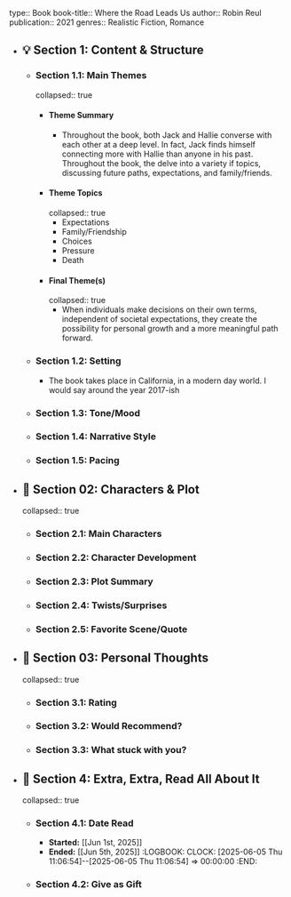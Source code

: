 type:: Book
book-title:: Where the Road Leads Us
author:: Robin Reul
publication:: 2021
genres:: Realistic Fiction, Romance

- ## 💡 Section 1: Content & Structure
	- ### **Section 1.1:** Main Themes
	  collapsed:: true
		- #### Theme Summary
			- Throughout the book, both Jack and Hallie converse with each other at a deep level. In fact, Jack finds himself connecting more with Hallie than anyone in his past. Throughout the book, the delve into a variety if topics, discussing future paths, expectations, and family/friends.
		- #### Theme Topics
		  collapsed:: true
			- Expectations
			- Family/Friendship
			- Choices
			- Pressure
			- Death
		- #### Final Theme(s)
		  collapsed:: true
			- When individuals make decisions on their own terms, independent of societal expectations, they create the possibility for personal growth and a more meaningful path forward.
	- ### **Section 1.2:** Setting
		- The book takes place in California, in a modern day world. I would say around the year 2017-ish
	- ### **Section 1.3:** Tone/Mood
	- ### **Section 1.4:** Narrative Style
	- ### **Section 1.5:** Pacing
- ## 🧠 Section 02: Characters & Plot
  collapsed:: true
	- ### **Section 2.1:** Main Characters
	- ### **Section 2.2:** Character Development
	- ### **Section 2.3:** Plot Summary
	- ### **Section 2.4:** Twists/Surprises
	- ### **Section 2.5:** Favorite Scene/Quote
- ## 💭 Section 03: Personal Thoughts
  collapsed:: true
	- ###  **Section 3.1:** Rating
	- ### **Section 3.2:** Would Recommend?
	- ### **Section 3.3:** What stuck with you?
- ## 📰 Section 4: Extra, Extra, Read All About It
  collapsed:: true
	- ### **Section 4.1:** Date Read
		- **Started:** [[Jun 1st, 2025]]
		- **Ended:** [[Jun 5th, 2025]]
		  :LOGBOOK:
		  CLOCK: [2025-06-05 Thu 11:06:54]--[2025-06-05 Thu 11:06:54] =>  00:00:00
		  :END:
	- ### **Section 4.2:** Give as Gift